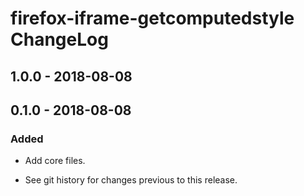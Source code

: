 # firefox-iframe-getcomputedstyle ChangeLog

## 1.0.0 - 2018-08-08

## 0.1.0 - 2018-08-08

### Added
- Add core files.

- See git history for changes previous to this release.
